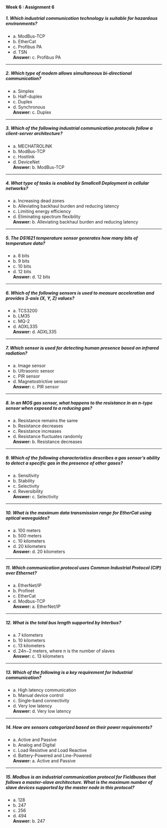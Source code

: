 #### Week 6 : Assignment 6 

##### 1. Which industrial communication technology is suitable for hazardous environments?  
- a. ModBus-TCP  
- b. EtherCat  
- c. Profibus PA  
- d. TSN  
**Answer:** c. Profibus PA  

---  

##### 2. Which type of modem allows simultaneous bi-directional communication?  
- a. Simplex  
- b. Half-duplex  
- c. Duplex  
- d. Synchronous  
**Answer:** c. Duplex  

---  

##### 3. Which of the following industrial communication protocols follow a client-server architecture?  
- a. MECHATROLINK  
- b. ModBus-TCP  
- c. Hostlink  
- d. DeviceNet  
**Answer:** b. ModBus-TCP  

---  

##### 4. What type of tasks is enabled by Smallcell Deployment in cellular networks?  
- a. Increasing dead zones  
- b. Alleviating backhaul burden and reducing latency  
- c. Limiting energy efficiency  
- d. Eliminating spectrum flexibility  
**Answer:** b. Alleviating backhaul burden and reducing latency  

---  

##### 5. The DS1621 temperature sensor generates how many bits of temperature data?  
- a. 8 bits  
- b. 9 bits  
- c. 10 bits  
- d. 12 bits  
**Answer:** d. 12 bits  

---  

##### 6. Which of the following sensors is used to measure acceleration and provides 3-axis (X, Y, Z) values?  
- a. TCS3200  
- b. LM35  
- c. MQ-2  
- d. ADXL335  
**Answer:** d. ADXL335  

---  

##### 7. Which sensor is used for detecting human presence based on infrared radiation?  
- a. Image sensor  
- b. Ultrasonic sensor  
- c. PIR sensor  
- d. Magnetostrictive sensor  
**Answer:** c. PIR sensor  

---  

##### 8. In an MOS gas sensor, what happens to the resistance in an n-type sensor when exposed to a reducing gas?  
- a. Resistance remains the same  
- b. Resistance decreases  
- c. Resistance increases  
- d. Resistance fluctuates randomly  
**Answer:** b. Resistance decreases  

---  

##### 9. Which of the following characteristics describes a gas sensor’s ability to detect a specific gas in the presence of other gases?  
- a. Sensitivity  
- b. Stability  
- c. Selectivity  
- d. Reversibility  
**Answer:** c. Selectivity  

---  

##### 10. What is the maximum data transmission range for EtherCat using optical waveguides?  
- a. 100 meters  
- b. 500 meters  
- c. 10 kilometers  
- d. 20 kilometers  
**Answer:** d. 20 kilometers  

---  

##### 11. Which communication protocol uses Common Industrial Protocol (CIP) over Ethernet?  
- a. EtherNet/IP  
- b. Profinet  
- c. EtherCat  
- d. Modbus-TCP  
**Answer:** a. EtherNet/IP  

---  

##### 12. What is the total bus length supported by Interbus?  
- a. 7 kilometers  
- b. 10 kilometers  
- c. 13 kilometers  
- d. 24n−2 meters, where n is the number of slaves  
**Answer:** c. 13 kilometers  

---  

##### 13. Which of the following is a key requirement for Industrial communication?  
- a. High latency communication  
- b. Manual device control  
- c. Single-band connectivity  
- d. Very low latency  
**Answer:** d. Very low latency  

---  

##### 14. How are sensors categorized based on their power requirements?  
- a. Active and Passive  
- b. Analog and Digital  
- c. Load Resistive and Load Reactive  
- d. Battery-Powered and Line-Powered  
**Answer:** a. Active and Passive  

---  

##### 15. Modbus is an industrial communication protocol for Fieldbuses that follows a master-slave architecture. What is the maximum number of slave devices supported by the master node in this protocol?  
- a. 128  
- b. 247  
- c. 256  
- d. 494  
**Answer:** b. 247  
